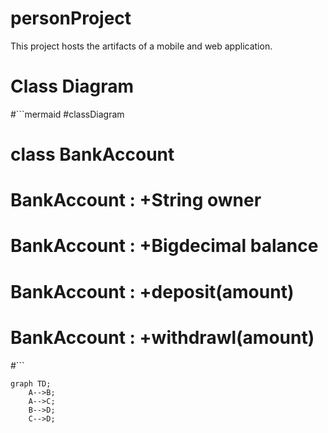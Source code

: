 # personProject
This project hosts the artifacts of a mobile and web application.


# Class Diagram

#```mermaid
#classDiagram
#    class BankAccount
#    BankAccount : +String owner
#    BankAccount : +Bigdecimal balance
#    BankAccount : +deposit(amount)
#    BankAccount : +withdrawl(amount)	
#```

```mermaid
graph TD;
    A-->B;
    A-->C;
    B-->D;
    C-->D;
```